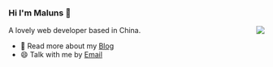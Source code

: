 ### Hi I'm Maluns 👋

<img align="right" src="https://github-readme-stats.vercel.app/api?username=Maluns&show_icons=true&count_private=true&hide=prs&theme=material-palenight&hide_border=true"/>

A lovely web developer based in China.
- 🌱 Read more about my [Blog](https://www.imalun.com/)
- 😄 Talk with me by [Email](mailto:admin@imalun.com)

<!--![Maluns's Most used languages](https://github-readme-stats.vercel.app/api/top-langs?username=Maluns&show_icons=true&layout=compact&count_private=true&hide_border=true&langs_count=8&theme=material-palenight)
-->

<!--
**MaLuns/Maluns** is a ✨ _special_ ✨ repository because its `README.md` (this file) appears on your GitHub profile.

Here are some ideas to get you started:

- 🔭 I’m currently working on ...
- 🌱 I’m currently learning ...
- 👯 I’m looking to collaborate on ...
- 🤔 I’m looking for help with ...
- 💬 Ask me about ...
- 📫 How to reach me: ...
- 😄 Pronouns: ...
- ⚡ Fun fact: ...
-->
